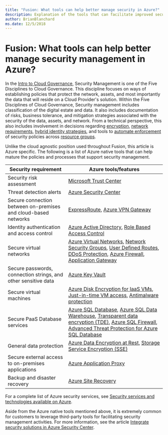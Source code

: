 ```yaml
---
title: "Fusion: What tools can help better manage security in Azure?"
description: Explanation of the tools that can facilitate improved security management in Azure
author: BrianBlanchard
ms.date: 12/5/2018
---
```


# Fusion: What tools can help better manage security management in Azure?

In the [Intro to Cloud Governance](../overview.md), Security Management is one of the Five Disciplines to Cloud Governance. This discipline focuses on ways of establishing policies that protect the network, assets, and most importantly the data that will reside on a Cloud Provider's solution. Within the Five Disciplines of Cloud Governance, Security management includes classification of the digital estate and data. It also includes documentation of risks, business tolerance, and mitigation strategies associated with the security of the data, assets, and network. From a technical perspective, this also includes involvement in decisions regarding [encryption](../../infrastructure/encryption/overview.md), [network requirements](../../infrastructure/software-defined-networks/overview.md), [hybrid identity strategies](../../infrastructure/identity/overview.md), and tools to [automate enforcement](../../infrastructure/policy-enforcement/overview.md) of security policies across [resource groups](../../infrastructure/resource-grouping/overview.md).

Unlike the cloud agnostic position used throughout Fusion, this article is Azure specific. The following is a list of Azure native tools that can help mature the policies and processes that support security management.

| **Security requirement**                                       | **Azure tools/features**                                                                                                                                                                                                                                                                                                                                                                                                                                                                                                                                                                                                       |
|----------------------------------------------------------------|--------------------------------------------------------------------------------------------------------------------------------------------------------------------------------------------------------------------------------------------------------------------------------------------------------------------------------------------------------------------------------------------------------------------------------------------------------------------------------------------------------------------------------------------------------------------------------------------------------------------------------|
| Security risk assessment                                       | [Microsoft Trust Center](https://www.microsoft.com/en-us/trustcenter/guidance/risk-assessment)                                                                                                                                                                                                                                                                                                                                                                                                                                                                                                                                 |
| Threat detection alerts                                        | [Azure Security Center](https://docs.microsoft.com/en-us/azure/security-center/security-center-intro)                                                                                                                                                                                                                                                                                                                                                                                                                                                                                                                          |
| Secure connection between on-premises and cloud-based networks | [ExpressRoute](https://docs.microsoft.com/en-us/azure/expressroute/), [Azure VPN Gateway](https://docs.microsoft.com/en-us/azure/vpn-gateway/)                                                                                                                                                                                                                                                                                                                                                                                                                                                                                 |
| Identity authentication and access control                     | [Azure Active Directory](https://docs.microsoft.com/en-us/azure/active-directory/), [Role Based Access Control](https://docs.microsoft.com/en-us/azure/role-based-access-control/overview)                                                                                                                                                                                                                                                                                                                                                                                                                                     |
| Secure virtual networks                                        | [Azure Virtual Networks](https://docs.microsoft.com/en-us/azure/virtual-network/virtual-networks-overview), [Network Security Groups](https://docs.microsoft.com/en-us/azure/virtual-network/security-overview), [User Defined Routes](https://docs.microsoft.com/en-us/azure/virtual-network/virtual-networks-udr-overview), [DDoS Protection](https://docs.microsoft.com/en-us/azure/virtual-network/ddos-protection-overview), [Azure Firewall](https://docs.microsoft.com/en-us/azure/firewall/), [Application Gateway](https://docs.microsoft.com/en-us/azure/application-gateway/)                                       |
| Secure passwords, connection strings, and other sensitive data | [Azure Key Vault](https://docs.microsoft.com/en-us/azure/key-vault/)                                                                                                                                                                                                                                                                                                                                                                                                                                                                                                                                                           |
| Secure virtual machines                                        | [Azure Disk Encryption for IaaS VMs](https://docs.microsoft.com/en-us/azure/security/azure-security-disk-encryption-overview), [Just-in-time VM access](https://docs.microsoft.com/en-us/azure/security-center/security-center-just-in-time), [Antimalware protection](https://docs.microsoft.com/en-us/azure/security/azure-security-antimalware)                                                                                                                                                                                                                                                                             |
| Secure PaaS Database services                                  | [Azure SQL Database](https://docs.microsoft.com/en-us/azure/sql-database/), [Azure SQL Data Warehouse](https://docs.microsoft.com/en-us/azure/sql-data-warehouse/sql-data-warehouse-overview-what-is), [Transparent data encryption (TDE)](https://docs.microsoft.com/en-us/sql/relational-databases/security/encryption/transparent-data-encryption?view=sql-server-2017), [Azure SQL Firewall](https://docs.microsoft.com/en-us/azure/sql-database/sql-database-firewall-configure), [Advanced Threat Protection for Azure SQL Database](https://docs.microsoft.com/en-us/azure/sql-database/sql-advanced-threat-protection) |
| General data protection                                        | [Azure Data Encryption at Rest](https://docs.microsoft.com/en-us/azure/security/azure-security-encryption-atrest), [Storage Service Encryption (SSE)](https://docs.microsoft.com/en-us/azure/storage/common/storage-service-encryption)                                                                                                                                                                                                                                                                                                                                                                                        |
| Secure external access to on-premises applications             | [Azure Application Proxy](https://docs.microsoft.com/en-us/azure/active-directory/manage-apps/application-proxy)                                                                                                                                                                                                                                                                                                                                                                                                                                                                                                               |
| Backup and disaster recovery                                   | [Azure Site Recovery](https://docs.microsoft.com/en-us/azure/site-recovery/)                                                                                                                                                                                                                                                                                                                                                                                                                                                                                                                                                   |

For a complete list of Azure security services, see [Security services and technologies available on Azure](https://docs.microsoft.com/en-us/azure/security/azure-security-services-technologies).

Aside from the Azure native tools mentioned above, it is extremely common for customers to leverage third-party tools for facilitating security management activities. For more information, see the article [Integrate security solutions in Azure Security Center](https://docs.microsoft.com/en-us/azure/security-center/security-center-partner-integration).